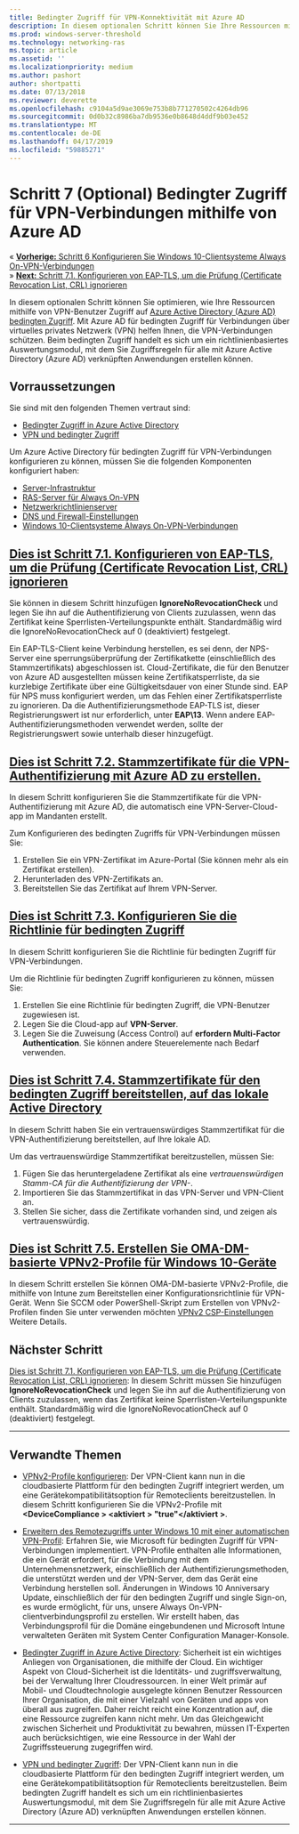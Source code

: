 ```yaml
---
title: Bedingter Zugriff für VPN-Konnektivität mit Azure AD
description: In diesem optionalen Schritt können Sie Ihre Ressourcen mithilfe von Azure Active Directory (Azure AD) bedingten Zugriff von autorisierten VPN-Benutzerzugriff optimieren.
ms.prod: windows-server-threshold
ms.technology: networking-ras
ms.topic: article
ms.assetid: ''
ms.localizationpriority: medium
ms.author: pashort
author: shortpatti
ms.date: 07/13/2018
ms.reviewer: deverette
ms.openlocfilehash: c9104a5d9ae3069e753b8b771270502c4264db96
ms.sourcegitcommit: 0d0b32c8986ba7db9536e0b8648d4ddf9b03e452
ms.translationtype: MT
ms.contentlocale: de-DE
ms.lasthandoff: 04/17/2019
ms.locfileid: "59885271"
---
```

# <a name="step-7-optional-conditional-access-for-vpn-connectivity-using-azure-ad"></a>Schritt 7 (Optional) Bedingter Zugriff für VPN-Verbindungen mithilfe von Azure AD

&#171;  [**Vorherige:** Schritt 6 Konfigurieren Sie Windows 10-Clientsysteme Always On-VPN-Verbindungen](always-on-vpn/deploy/vpn-deploy-client-vpn-connections.md)<br>
&#187; [ **Next:** Schritt 7.1. Konfigurieren von EAP-TLS, um die Prüfung (Certificate Revocation List, CRL) ignorieren](vpn-config-eap-tls-to-ignore-crl-checking.md)

In diesem optionalen Schritt können Sie optimieren, wie Ihre Ressourcen mithilfe von VPN-Benutzer Zugriff auf [Azure Active Directory (Azure AD) bedingten Zugriff](https://docs.microsoft.com/azure/active-directory/active-directory-conditional-access-azure-portal). Mit Azure AD für bedingten Zugriff für Verbindungen über virtuelles privates Netzwerk (VPN) helfen Ihnen, die VPN-Verbindungen schützen. Beim bedingten Zugriff handelt es sich um ein richtlinienbasiertes Auswertungsmodul, mit dem Sie Zugriffsregeln für alle mit Azure Active Directory (Azure AD) verknüpften Anwendungen erstellen können. 

## <a name="prerequisites"></a>Vorraussetzungen

Sie sind mit den folgenden Themen vertraut sind:
- [Bedingter Zugriff in Azure Active Directory](https://docs.microsoft.com/azure/active-directory/active-directory-conditional-access-azure-portal)
- [VPN und bedingter Zugriff](https://docs.microsoft.com/windows/access-protection/vpn/vpn-conditional-access)

Um Azure Active Directory für bedingten Zugriff für VPN-Verbindungen konfigurieren zu können, müssen Sie die folgenden Komponenten konfiguriert haben:
- [Server-Infrastruktur](always-on-vpn/deploy/vpn-deploy-server-infrastructure.md)
- [RAS-Server für Always On-VPN](always-on-vpn/deploy/vpn-deploy-ras.md)
- [Netzwerkrichtlinienserver](always-on-vpn/deploy/vpn-deploy-nps.md)
- [DNS und Firewall-Einstellungen](always-on-vpn/deploy/vpn-deploy-dns-firewall.md)
- [Windows 10-Clientsysteme Always On-VPN-Verbindungen](always-on-vpn/deploy/vpn-deploy-client-vpn-connections.md)

## <a name="step-71-configure-eap-tls-to-ignore-certificate-revocation-list-crl-checkingvpn-config-eap-tls-to-ignore-crl-checkingmd"></a>[Dies ist Schritt 7.1. Konfigurieren von EAP-TLS, um die Prüfung (Certificate Revocation List, CRL) ignorieren](vpn-config-eap-tls-to-ignore-crl-checking.md)

Sie können in diesem Schritt hinzufügen **IgnoreNoRevocationCheck** und legen Sie ihn auf die Authentifizierung von Clients zuzulassen, wenn das Zertifikat keine Sperrlisten-Verteilungspunkte enthält. Standardmäßig wird die IgnoreNoRevocationCheck auf 0 (deaktiviert) festgelegt.

Ein EAP-TLS-Client keine Verbindung herstellen, es sei denn, der NPS-Server eine sperrungsüberprüfung der Zertifikatkette (einschließlich des Stammzertifikats) abgeschlossen ist. Cloud-Zertifikate, die für den Benutzer von Azure AD ausgestellten müssen keine Zertifikatsperrliste, da sie kurzlebige Zertifikate über eine Gültigkeitsdauer von einer Stunde sind. EAP für NPS muss konfiguriert werden, um das Fehlen einer Zertifikatsperrliste zu ignorieren. Da die Authentifizierungsmethode EAP-TLS ist, dieser Registrierungswert ist nur erforderlich, unter **EAP\13**. Wenn andere EAP-Authentifizierungsmethoden verwendet werden, sollte der Registrierungswert sowie unterhalb dieser hinzugefügt. 




## <a name="step-72-create-root-certificates-for-vpn-authentication-with-azure-advpn-create-root-cert-for-vpn-auth-azure-admd"></a>[Dies ist Schritt 7.2. Stammzertifikate für die VPN-Authentifizierung mit Azure AD zu erstellen.](vpn-create-root-cert-for-vpn-auth-azure-ad.md)

In diesem Schritt konfigurieren Sie die Stammzertifikate für die VPN-Authentifizierung mit Azure AD, die automatisch eine VPN-Server-Cloud-app im Mandanten erstellt.  

Zum Konfigurieren des bedingten Zugriffs für VPN-Verbindungen müssen Sie:
1. Erstellen Sie ein VPN-Zertifikat im Azure-Portal (Sie können mehr als ein Zertifikat erstellen).
2. Herunterladen des VPN-Zertifikats an.
3. Bereitstellen Sie das Zertifikat auf Ihrem VPN-Server.

## <a name="step-73-configure-the-conditional-access-policyvpn-config-conditional-access-policymd"></a>[Dies ist Schritt 7.3. Konfigurieren Sie die Richtlinie für bedingten Zugriff](vpn-config-conditional-access-policy.md)

In diesem Schritt konfigurieren Sie die Richtlinie für bedingten Zugriff für VPN-Verbindungen. 

Um die Richtlinie für bedingten Zugriff konfigurieren zu können, müssen Sie:
1. Erstellen Sie eine Richtlinie für bedingten Zugriff, die VPN-Benutzer zugewiesen ist.
2. Legen Sie die Cloud-app auf **VPN-Server**.
3. Legen Sie die Zuweisung (Access Control) auf **erfordern Multi-Factor Authentication**.  Sie können andere Steuerelemente nach Bedarf verwenden.

## <a name="step-74-deploy-conditional-access-root-certificates-to-on-premises-advpn-deploy-cond-access-root-cert-to-on-premise-admd"></a>[Dies ist Schritt 7.4. Stammzertifikate für den bedingten Zugriff bereitstellen, auf das lokale Active Directory](vpn-deploy-cond-access-root-cert-to-on-premise-ad.md)

In diesem Schritt haben Sie ein vertrauenswürdiges Stammzertifikat für die VPN-Authentifizierung bereitstellen, auf Ihre lokale AD.

Um das vertrauenswürdige Stammzertifikat bereitzustellen, müssen Sie:
1. Fügen Sie das heruntergeladene Zertifikat als eine *vertrauenswürdigen Stamm-CA für die Authentifizierung der VPN-*.
2. Importieren Sie das Stammzertifikat in das VPN-Server und VPN-Client an.
3. Stellen Sie sicher, dass die Zertifikate vorhanden sind, und zeigen als vertrauenswürdig.


## <a name="step-75-create-oma-dm-based-vpnv2-profiles-to-windows-10-devicesvpn-create-oma-dm-based-vpnv2-profilesmd"></a>[Dies ist Schritt 7.5. Erstellen Sie OMA-DM-basierte VPNv2-Profile für Windows 10-Geräte](vpn-create-oma-dm-based-vpnv2-profiles.md)

In diesem Schritt erstellen Sie können OMA-DM-basierte VPNv2-Profile, die mithilfe von Intune zum Bereitstellen einer Konfigurationsrichtlinie für VPN-Gerät. Wenn Sie SCCM oder PowerShell-Skript zum Erstellen von VPNv2-Profilen finden Sie unter verwenden möchten [VPNv2 CSP-Einstellungen](https://docs.microsoft.com/windows/client-management/mdm/vpnv2-csp) Weitere Details. 


## <a name="next-step"></a>Nächster Schritt
[Dies ist Schritt 7.1. Konfigurieren von EAP-TLS, um die Prüfung (Certificate Revocation List, CRL) ignorieren](vpn-config-eap-tls-to-ignore-crl-checking.md): In diesem Schritt müssen Sie hinzufügen **IgnoreNoRevocationCheck** und legen Sie ihn auf die Authentifizierung von Clients zuzulassen, wenn das Zertifikat keine Sperrlisten-Verteilungspunkte enthält. Standardmäßig wird die IgnoreNoRevocationCheck auf 0 (deaktiviert) festgelegt.

---

## <a name="related-topics"></a>Verwandte Themen
- [VPNv2-Profile konfigurieren](https://docs.microsoft.com/windows/access-protection/vpn/vpn-conditional-access): Der VPN-Client kann nun in die cloudbasierte Plattform für den bedingten Zugriff integriert werden, um eine Gerätekompatibilitätsoption für Remoteclients bereitzustellen. In diesem Schritt konfigurieren Sie die VPNv2-Profile mit  **\<DeviceCompliance > \<aktiviert > "true"\</aktiviert >**. 
 
- [Erweitern des Remotezugriffs unter Windows 10 mit einer automatischen VPN-Profil](https://www.microsoft.com/itshowcase/Article/Content/894/Enhancing-remote-access-in-Windows-10-with-an-automatic-VPN-profile): Erfahren Sie, wie Microsoft für bedingten Zugriff für VPN-Verbindungen implementiert. VPN-Profile enthalten alle Informationen, die ein Gerät erfordert, für die Verbindung mit dem Unternehmensnetzwerk, einschließlich der Authentifizierungsmethoden, die unterstützt werden und der VPN-Server, dem das Gerät eine Verbindung herstellen soll. Änderungen in Windows 10 Anniversary Update, einschließlich der für den bedingten Zugriff und single Sign-on, es wurde ermöglicht, für uns, unsere Always On-VPN-clientverbindungsprofil zu erstellen. Wir erstellt haben, das Verbindungsprofil für die Domäne eingebundenen und Microsoft Intune verwalteten Geräten mit System Center Configuration Manager-Konsole. 

- [Bedingter Zugriff in Azure Active Directory](https://docs.microsoft.com/azure/active-directory/active-directory-conditional-access-azure-portal): Sicherheit ist ein wichtiges Anliegen von Organisationen, die mithilfe der Cloud. Ein wichtiger Aspekt von Cloud-Sicherheit ist die Identitäts- und zugriffsverwaltung, bei der Verwaltung Ihrer Cloudressourcen. In einer Welt primär auf Mobil- und Cloudtechnologie ausgelegte können Benutzer Ressourcen Ihrer Organisation, die mit einer Vielzahl von Geräten und apps von überall aus zugreifen. Daher reicht reicht eine Konzentration auf, die eine Ressource zugreifen kann nicht mehr. Um das Gleichgewicht zwischen Sicherheit und Produktivität zu bewahren, müssen IT-Experten auch berücksichtigen, wie eine Ressource in der Wahl der Zugriffssteuerung zugegriffen wird.

- [VPN und bedingter Zugriff](https://docs.microsoft.com/windows/access-protection/vpn/vpn-conditional-access): Der VPN-Client kann nun in die cloudbasierte Plattform für den bedingten Zugriff integriert werden, um eine Gerätekompatibilitätsoption für Remoteclients bereitzustellen. Beim bedingten Zugriff handelt es sich um ein richtlinienbasiertes Auswertungsmodul, mit dem Sie Zugriffsregeln für alle mit Azure Active Directory (Azure AD) verknüpften Anwendungen erstellen können. 

---